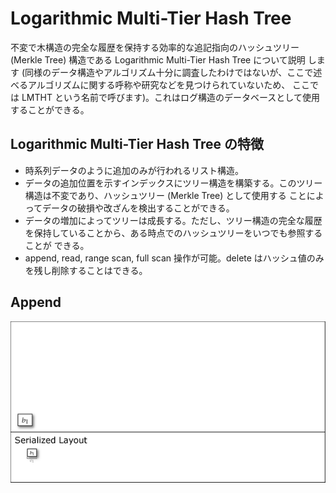 # Logarithmic Multi-Tier Hash Tree
<!-- 多層 multi-layer, multi-tier -->

不変で木構造の完全な履歴を保持する効率的な追記指向のハッシュツリー (Merkle Tree) 構造である Logarithmic Multi-Tier Hash Tree について説明
します (同様のデータ構造やアルゴリズム十分に調査したわけではないが、ここで述べるアルゴリズムに関する呼称や研究などを見つけられていないため、
ここでは LMTHT という名前で呼びます)。これはログ構造のデータベースとして使用することができる。

## Logarithmic Multi-Tier Hash Tree の特徴

* 時系列データのように追加のみが行われるリスト構造。
* データの追加位置を示すインデックスにツリー構造を構築する。このツリー構造は不変であり、ハッシュツリー (Merkle Tree) として使用する
  ことによってデータの破損や改ざんを検出することができる。
* データの増加によってツリーは成長する。ただし、ツリー構造の完全な履歴を保持していることから、ある時点でのハッシュツリーをいつでも参照することが
  できる。
* append, read, range scan, full scan 操作が可能。delete はハッシュ値のみを残し削除することはできる。

## Append

![append operations from 1 to 16 on the Logarithmic Multi-Tier Hash Tree](docs/lmtht.gif)
